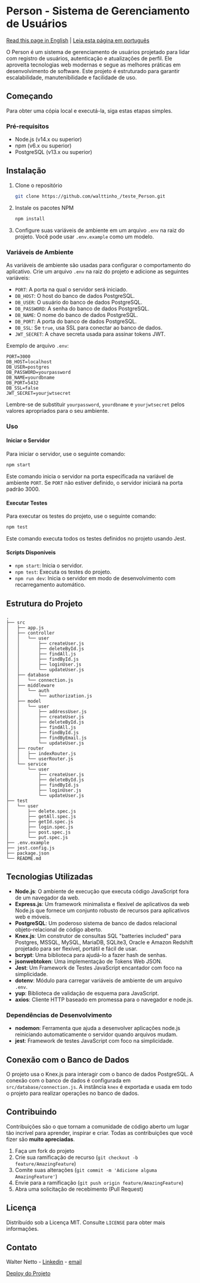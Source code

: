 # Person - Sistema de Gerenciamento de Usuários

[Read this page in English](README.md)   |   [Leia esta página em português](README-pt.md)


O Person é um sistema de gerenciamento de usuários projetado para lidar com registro de usuários, autenticação e atualizações de perfil. Ele aproveita tecnologias web modernas e segue as melhores práticas em desenvolvimento de software. Este projeto é estruturado para garantir escalabilidade, manutenibilidade e facilidade de uso.

## Começando

Para obter uma cópia local e executá-la, siga estas etapas simples.

### Pré-requisitos

- Node.js (v14.x ou superior)
- npm (v6.x ou superior)
- PostgreSQL (v13.x ou superior)

## Instalação

1. Clone o repositório
   ```bash
   git clone https://github.com/walttinho_/teste_Person.git
   ```
2. Instale os pacotes NPM
   ```bash
   npm install
   ```
3. Configure suas variáveis de ambiente em um arquivo `.env` na raiz do projeto. Você pode usar `.env.example` como um modelo.

### Variáveis de Ambiente

As variáveis de ambiente são usadas para configurar o comportamento do aplicativo. Crie um arquivo `.env` na raiz do projeto e adicione as seguintes variáveis:

- `PORT`: A porta na qual o servidor será iniciado.
- `DB_HOST`: O host do banco de dados PostgreSQL.
- `DB_USER`: O usuário do banco de dados PostgreSQL.
- `DB_PASSWORD`: A senha do banco de dados PostgreSQL.
- `DB_NAME`: O nome do banco de dados PostgreSQL.
- `DB_PORT`: A porta do banco de dados PostgreSQL.
- `DB_SSL`: Se `true`, usa SSL para conectar ao banco de dados.
- `JWT_SECRET`: A chave secreta usada para assinar tokens JWT.

Exemplo de arquivo `.env`:

```
PORT=3000
DB_HOST=localhost
DB_USER=postgres
DB_PASSWORD=yourpassword
DB_NAME=yourdbname
DB_PORT=5432
DB_SSL=false
JWT_SECRET=yourjwtsecret
```

Lembre-se de substituir `yourpassword`, `yourdbname` e `yourjwtsecret` pelos valores apropriados para o seu ambiente.

### Uso

#### Iniciar o Servidor

Para iniciar o servidor, use o seguinte comando:

```bash
npm start
```

Este comando inicia o servidor na porta especificada na variável de ambiente `PORT`. Se `PORT` não estiver definido, o servidor iniciará na porta padrão 3000.

#### Executar Testes

Para executar os testes do projeto, use o seguinte comando:

```bash
npm test
```

Este comando executa todos os testes definidos no projeto usando Jest.

#### Scripts Disponíveis

- `npm start`: Inicia o servidor.
- `npm test`: Executa os testes do projeto.
- `npm run dev`: Inicia o servidor em modo de desenvolvimento com recarregamento automático.



## Estrutura do Projeto

```
.
├── src
│   ├── app.js
│   ├── controller
│   │   └── user
│   │       ├── createUser.js
│   │       ├── deleteById.js
│   │       ├── findAll.js
│   │       ├── findById.js
│   │       ├── loginUser.js
│   │       └── updateUser.js
│   ├── database
│   │   └── connection.js
│   ├── middleware
│   │   └── auth
│   │       └── authorization.js
│   ├── model
│   │   └── user
│   │       ├── addressUser.js
│   │       ├── createUser.js
│   │       ├── deleteById.js
│   │       ├── findAll.js
│   │       ├── findById.js
│   │       ├── findByEmail.js
│   │       └── updateUser.js
│   ├── router
│   │   ├── indexRouter.js
│   │   └── userRouter.js
│   └── service
│       └── user
│           ├── createUser.js
│           ├── deleteById.js
│           ├── findById.js
│           ├── loginUser.js
│           └── updateUser.js
├── test
│   └── user
│       ├── delete.spec.js
│       ├── getAll.spec.js
│       ├── getId.spec.js
│       ├── login.spec.js
│       ├── post.spec.js
│       └── put.spec.js
├── .env.example
├── jest.config.js
├── package.json
└── README.md
```

## Tecnologias Utilizadas

- **Node.js**: O ambiente de execução que executa código JavaScript fora de um navegador da web.
- **Express.js**: Um framework minimalista e flexível de aplicativos da web Node.js que fornece um conjunto robusto de recursos para aplicativos web e móveis.
- **PostgreSQL**: Um poderoso sistema de banco de dados relacional objeto-relacional de código aberto.
- **Knex.js**: Um construtor de consultas SQL "batteries included" para Postgres, MSSQL, MySQL, MariaDB, SQLite3, Oracle e Amazon Redshift projetado para ser flexível, portátil e fácil de usar.
- **bcrypt**: Uma biblioteca para ajudá-lo a fazer hash de senhas.
- **jsonwebtoken**: Uma implementação de Tokens Web JSON.
- **Jest**: Um Framework de Testes JavaScript encantador com foco na simplicidade.
- **dotenv**: Módulo para carregar variáveis de ambiente de um arquivo `.env`.
- **yup**: Biblioteca de validação de esquema para JavaScript.
- **axios**: Cliente HTTP baseado em promessa para o navegador e node.js.

### Dependências de Desenvolvimento

- **nodemon**: Ferramenta que ajuda a desenvolver aplicações node.js reiniciando automaticamente o servidor quando arquivos mudam.
- **jest**: Framework de testes JavaScript com foco na simplicidade.

## Conexão com o Banco de Dados

O projeto usa o Knex.js para interagir com o banco de dados PostgreSQL. A conexão com o banco de dados é configurada em `src/database/connection.js`. A instância `knex` é exportada e usada em todo o projeto para realizar operações no banco de dados.

## Contribuindo

Contribuições são o que tornam a comunidade de código aberto um lugar tão incrível para aprender, inspirar e criar. Todas as contribuições que você fizer são **muito apreciadas**.

1. Faça um fork do projeto
2. Crie sua ramificação de recurso (`git checkout -b feature/AmazingFeature`)
3. Comite suas alterações (`git commit -m 'Adicione alguma AmazingFeature'`)
4. Envie para a ramificação (`git push origin feature/AmazingFeature`)
5. Abra uma solicitação de recebimento (Pull Request)

## Licença

Distribuído sob a Licença MIT. Consulte `LICENSE` para obter mais informações.

## Contato

Walter Netto - [Linkedin](https://www.linkedin.com/in/walterfnetto/) - [email](walter.netto@live.com)

[Deploy do Projeto](https://teste-triibo.onrender.com/docs)







